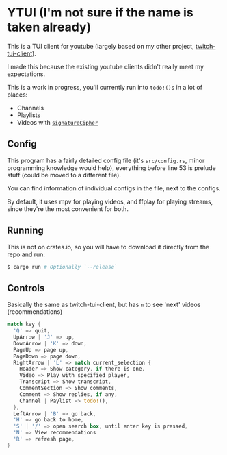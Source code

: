 # YTUI (I'm not sure if the name is taken already)

This is a TUI client for youtube (largely based on my other project, [twitch-tui-client](https://github.com/bolshoytoster/twitch-tui-client)).

I made this because the existing youtube clients didn't really meet my expectations.

This is a work in progress, you'll currently run into `todo!()`s in a lot of places:
- Channels
- Playlists
- Videos with [`signatureCipher`](https://github.com/yt-dlp/yt-dlp/issues/5011)

## Config

This program has a fairly detailed config file (it's `src/config.rs`, minor programming knowledge would help), everything before line 53 is prelude stuff (could be moved to a different file).

You can find information of individual configs in the file, next to the configs.

By default, it uses mpv for playing videos, and ffplay for playing streams, since they're the most convenient for both.

## Running

This is not on crates.io, so you will have to download it directly from the repo and run:
```sh
$ cargo run # Optionally `--release`
```

## Controls

Basically the same as twitch-tui-client, but has `n` to see 'next' videos (recommendations)
```rust
match key {
  'Q' => quit,
  UpArrow | 'J' => up,
  DownArrow | 'K' => down,
  PageUp => page up,
  PageDown => page down,
  RightArrow | 'L' => match current_selection {
    Header => Show category, if there is one,
	Video => Play with specified player,
	Transcript => Show transcript,
	CommentSection => Show comments,
	Comment => Show replies, if any,
	Channel | Paylist => todo!(),
  },
  LeftArrow | 'B' => go back,
  'H' => go back to home,
  'S' | '/' => open search box, until enter key is pressed,
  'N' => View recommendations
  'R' => refresh page,
}
```
